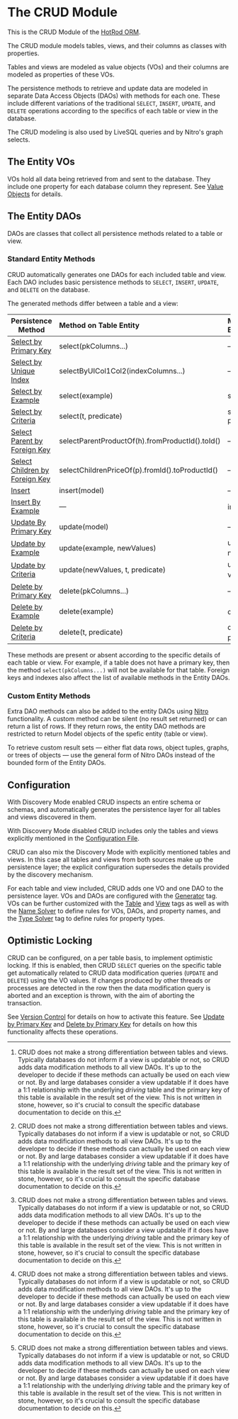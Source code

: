 # The CRUD Module

This is the CRUD Module of the [HotRod ORM](../README.md).

The CRUD module models tables, views, and their columns as classes with properties.

Tables and views are modeled as value objects (VOs) and their columns are modeled as properties of these VOs.

The persistence methods to retrieve and update data are modeled in separate Data Access Objects (DAOs) with
methods for each one. These include different variations of the traditional `SELECT`, `INSERT`, `UPDATE`, and `DELETE`
operations according to the specifics of each table or view in the database.

The CRUD modeling is also used by LiveSQL queries and by Nitro's graph selects.


## The Entity VOs

VOs hold all data being retrieved from and sent to the database. They include one property for each database column
they represent. See [Value Objects](./value-objects.md) for details.


## The Entity DAOs

DAOs are classes that collect all persistence methods related to a table or view.

### Standard Entity Methods

CRUD automatically generates one DAOs for each included table and view. Each DAO includes basic persistence
methods to `SELECT`, `INSERT`, `UPDATE`, and `DELETE`
on the database.

The generated methods differ between a table and a view:

| Persistence Method | Method on Table Entity | Method on View Entity | Optimistic Locking |
| -- | :-- | :-- | :--: |
| [Select by Primary Key](./select-by-primary-key.md) | select(pkColumns...) | &mdash; | &mdash; |
| [Select by Unique Index](./select-by-unique-index.md) | selectByUICol1Col2(indexColumns...) | &mdash; | &mdash; |
| [Select by Example](./select-by-example.md) | select(example) | select(example) | &mdash; |
| [Select by Criteria](./select-by-criteria.md) | select(t, predicate) | select(v, predicate) | &mdash; |
| [Select Parent by Foreign Key](./select-parent-by-foreign-key.md) | selectParentProductOf(h).fromProductId().toId() | &mdash; | &mdash; |
| [Select Children by Foreign Key](./select-children-by-foreign-key.md) | selectChildrenPriceOf(p).fromId().toProductId() | &mdash; | &mdash; |
| [Insert](./insert.md) | insert(model) | &mdash; | &mdash; |
| [Insert By Example](./insert-by-example.md) | &mdash; | insert(model) [^1] | &mdash; |
| [Update By Primary Key](./update-by-primary-key.md) | update(model) | &mdash; | :heavy_check_mark: |
| [Update by Example](./update-by-example.md) | update(example, newValues) | update(example, newValues) [^1] | &mdash; |
| [Update by Criteria](./update-by-criteria.md) | update(newValues, t, predicate) | update(newValues, v, predicate) [^1] | &mdash; |
| [Delete by Primary Key](./delete-by-primary-key.md) | delete(pkColumns...) | &mdash; | :heavy_check_mark: |
| [Delete by Example](./delete-by-example.md) | delete(example) | delete(example) [^1] | &mdash; |
| [Delete by Criteria](./delete-by-criteria.md) | delete(t, predicate) | delete(v, predicate) [^1] | &mdash; |

[^1]: CRUD does not make a strong differentiation between tables and views. Typically databases do not inform
if a view is updatable or not, so CRUD adds data modification methods to all view DAOs. It's up to the developer
to decide if these methods can actually be used on each view or not. By and large databases consider a view updatable if it does have a 1:1 relationship with the underlying *driving* table and the primary key of this
table is available in the result set of the view. This is not written in stone, however, so it's crucial to
consult the specific database documentation to decide on this.

These methods are present or absent according to the specific details of each table or view. For example, if a table does not
have a primary key, then the method `select(pkColumns...)` will not be available for that table. Foreign keys and indexes also
affect the list of available methods in the Entity DAOs.


### Custom Entity Methods

Extra DAO methods can also be added to the entity DAOs using [Nitro](../nitro/README.md) functionality. A custom method
can be silent (no result set returned) or can return a list of rows. If they return rows, the entity DAO methods are
restricted to return Model objects of the spefic entity (table or view).

To retrieve custom result sets &mdash; either flat data rows, object tuples, graphs, or trees of objects &mdash; use the
general form of Nitro DAOs instead of the bounded form of the Entity DAOs.


## Configuration

With Discovery Mode enabled CRUD inspects an entire schema or schemas, and automatically generates the persistence
layer for all tables and views discovered in them.

With Discovery Mode disabled CRUD includes only the tables and views explicitly mentioned in the
[Configuration File](../config/configuration-file-structure.md).

CRUD can also mix the Discovery Mode with explicitly mentioned tables and views. In this case all tables and views
from both sources make up the persistence layer; the explicit configuration supersedes the details provided by the
discovery mechanism.

For each table and view included, CRUD adds one VO and one DAO to the persistence layer. VOs and DAOs are configured
with the [Generator](../config/tags/mybatis-spring.md) tag. VOs can be further customized with the
[Table](../config/tags/table.md) and [View](../config/tags/view.md) tags as well as
with the [Name Solver](../config/tags/name-solver.md) to define rules for VOs, DAOs, and property names, and the
[Type Solver](../config/tags/type-solver.md) tag to define rules for property types.


## Optimistic Locking

CRUD can be configured, on a per table basis, to implement optimistic locking. If this is enabled, then CRUD `SELECT` queries
on the specific table get automatically related to CRUD data modification queries (`UPDATE` and `DELETE`) using the VO values. 
If changes produced by other threads or processes are detected in the row then the data modification query is aborted and an
exception is thrown, with the aim of aborting the transaction.

See [Version Control](../config/tags/version-control-column.md) for details on how to activate this feature.
See [Update by Primary Key](./update-by-primary-key.md) and [Delete by Primary Key](./delete-by-primary-key.md) for details
on how this functionality affects these operations.







